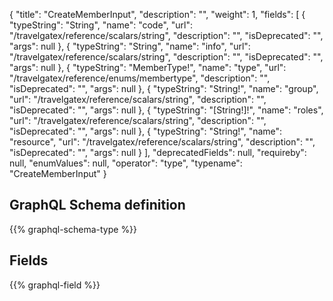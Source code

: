 {
  "title": "CreateMemberInput",
  "description": "",
  "weight": 1,
  "fields": [
    {
      "typeString": "String",
      "name": "code",
      "url": "/travelgatex/reference/scalars/string",
      "description": "",
      "isDeprecated": "",
      "args": null
    },
    {
      "typeString": "String",
      "name": "info",
      "url": "/travelgatex/reference/scalars/string",
      "description": "",
      "isDeprecated": "",
      "args": null
    },
    {
      "typeString": "MemberType!",
      "name": "type",
      "url": "/travelgatex/reference/enums/membertype",
      "description": "",
      "isDeprecated": "",
      "args": null
    },
    {
      "typeString": "String!",
      "name": "group",
      "url": "/travelgatex/reference/scalars/string",
      "description": "",
      "isDeprecated": "",
      "args": null
    },
    {
      "typeString": "[String!]!",
      "name": "roles",
      "url": "/travelgatex/reference/scalars/string",
      "description": "",
      "isDeprecated": "",
      "args": null
    },
    {
      "typeString": "String!",
      "name": "resource",
      "url": "/travelgatex/reference/scalars/string",
      "description": "",
      "isDeprecated": "",
      "args": null
    }
  ],
  "deprecatedFields": null,
  "requireby": null,
  "enumValues": null,
  "operator": "type",
  "typename": "CreateMemberInput"
}
## GraphQL Schema definition

{{% graphql-schema-type %}}

## Fields

{{% graphql-field %}}
